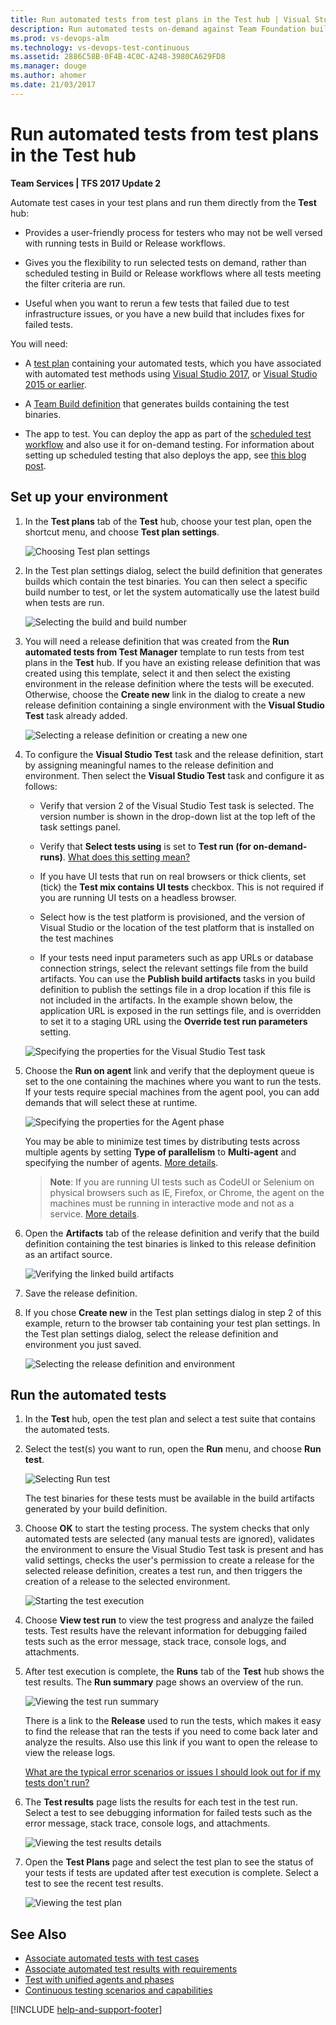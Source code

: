 ```yaml
---
title: Run automated tests from test plans in the Test hub | Visual Studio Team Services and Team Foundation Server
description: Run automated tests on-demand against Team Foundation builds from test plans in the Test hub
ms.prod: vs-devops-alm
ms.technology: vs-devops-test-continuous
ms.assetid: 2886C58B-0F4B-4C0C-A248-3980CA629FD8 
ms.manager: douge
ms.author: ahomer
ms.date: 21/03/2017
---
```


# Run automated tests from test plans in the Test hub

**Team Services | TFS 2017 Update 2**

Automate test cases in your test plans and run them directly from the **Test** hub:

* Provides a user-friendly process for testers who may not be well
  versed with running tests in Build or Release workflows.

* Gives you the flexibility to run selected tests on demand,
  rather than scheduled testing in Build or Release workflows
  where all tests meeting the filter criteria are run.

* Useful when you want to rerun a few tests that failed due
  to test infrastructure issues, or you have a new build that
  includes fixes for failed tests.

<a name="prerequisites"></a>
You will need:

* A [test plan](../../manual-test/getting-started/create-a-test-plan.md)
  containing your automated tests, which you have associated with automated test methods using 
  [Visual Studio 2017](associate-automated-test-with-test-case.md), 
  or [Visual Studio 2015 or earlier](https://msdn.microsoft.com/en-us/library/dd380741%28v=vs.120%29.aspx).

* A [Team Build definition](../../build-release/get-started/dot-net.md)
  that generates builds containing the test binaries.

* The app to test. You can deploy the app as part of the 
  [scheduled test workflow](example-continuous-testing.md) and also use it for on-demand testing.
  For information about setting up scheduled testing that also deploys the app, see
  [this blog post](https://blogs.msdn.microsoft.com/visualstudioalm/2017/03/26/vstest-task-dons-a-new-avatar-testing-with-unified-agents-and-phases/).

## Set up your environment

1. In the **Test plans** tab of the **Test** hub, choose your test plan,
   open the shortcut menu, and choose **Test plan settings**.

   ![Choosing Test plan settings](_img/run-automated-tests-from-test-hub/run-auto-tests-from-hub-101.png)

1. In the Test plan settings dialog, select the build definition that generates builds which
   contain the test binaries. You can then select a specific build number to test, or let the
   system automatically use the latest build when tests are run.

   ![Selecting the build and build number](_img/run-automated-tests-from-test-hub/run-auto-tests-from-hub-102.png)

1. You will need a release definition that was created from the 
   **Run automated tests from Test Manager** template to run tests from test plans
   in the **Test** hub. If you have an existing release definition that was created
   using this template, select it and then select the existing environment in the
   release definition where the tests will be executed.
   Otherwise, choose the **Create new** link in the
   dialog to create a new release definition containing a single environment
   with the **Visual Studio Test** task already added.

   ![Selecting a release definition or creating a new one](_img/run-automated-tests-from-test-hub/run-auto-tests-from-hub-102a.png)

1. To configure the **Visual Studio Test** task and the release definition,
   start by assigning meaningful names to the release definition and environment.
   Then select the **Visual Studio Test** task and configure it as follows:
 
   * Verify that version 2 of the Visual Studio Test task is selected.
     The version number is shown in the drop-down list at the top left
     of the task settings panel. 
 
   * Verify that **Select tests using** is set to **Test run (for on-demand-runs)**.
     [What does this setting mean?](reference-qa.md#faq-ondemandruns) 

   * If you have UI tests that run on real browsers or thick clients,
     set (tick) the **Test mix contains UI tests** checkbox. This is not
     required if you are running UI tests on a headless browser. 

   * Select how is the test platform is provisioned, and the version of
     Visual Studio or the location of the test platform that is installed
     on the test machines 

   * If your tests need input parameters such as app URLs or database
     connection strings, select the relevant settings file from the
     build artifacts. You can use the **Publish build artifacts** tasks
     in you build definition to publish the settings file in a drop
     location if this file is not included in the artifacts.
     In the example shown below, the application URL is exposed in the
     run settings file, and is overridden to set it to a staging URL
     using the **Override test run parameters** setting.

   ![Specifying the properties for the Visual Studio Test task](_img/run-automated-tests-from-test-hub/run-auto-tests-from-hub-06.png)

1. Choose the **Run on agent** link and verify that the deployment queue
   is set to the one containing the machines where you want to run the
   tests. If your tests require special machines from the agent pool,
   you can add demands that will select these at runtime.

   ![Specifying the properties for the Agent phase](_img/run-automated-tests-from-test-hub/run-auto-tests-from-hub-04.png)

   You may be able to minimize test times by distributing tests across multiple
   agents by setting **Type of parallelism** to **Multi-agent** and specifying the number of agents.
   [More details](test-with-unified-agent-and-phases.md).

   > **Note**: If you are running UI tests such as CodeUI or Selenium
   on physical browsers such as IE, Firefox, or Chrome, the agent
   on the machines must be running in interactive mode and not
   as a service. [More details](reference-qa.md#faq-agentmode). 

1. Open the **Artifacts** tab of the release definition and verify
   that the build definition containing the test binaries is linked
   to this release definition as an artifact source.  

   ![Verifying the linked build artifacts](_img/run-automated-tests-from-test-hub/run-auto-tests-from-hub-106.png)
 
1. Save the release definition.

1. If you chose **Create new** in the Test plan settings dialog in step 2
   of this example, return to the browser tab containing your test plan
   settings. In the Test plan settings dialog, select the release definition
   and environment you just saved.

   ![Selecting the release definition and environment](_img/run-automated-tests-from-test-hub/run-auto-tests-from-hub-107.png)

## Run the automated tests

1. In the **Test** hub, open the test plan and select a test suite that contains the
   automated tests.

1. Select the test(s) you want to run, open the **Run** menu,
   and choose **Run test**. 

   ![Selecting Run test](_img/run-automated-tests-from-test-hub/run-auto-tests-from-hub-108.png)

   The test binaries for these tests must be available
   in the build artifacts generated by your build definition.

1. Choose **OK** to start the testing process. The system checks that only
   automated tests are selected (any manual tests are ignored),
   validates the environment to ensure the Visual Studio Test
   task is present and has valid settings, checks the user's
   permission to create a release for the selected release
   definition, creates a test run, and then triggers the creation
   of a release to the selected environment.

   ![Starting the test execution](_img/run-automated-tests-from-test-hub/run-auto-tests-from-hub-109.png)

1. Choose **View test run** to view the test progress and analyze
   the failed tests. Test results have the relevant information
   for debugging failed tests such as the error message, stack trace,
   console logs, and attachments. 
 
1. After test execution is complete, the **Runs** tab of the
   **Test** hub shows the test results. The **Run summary** page
   shows an overview of the run.

   ![Viewing the test run summary](_img/run-automated-tests-from-test-hub/run-auto-tests-from-hub-110.png)
 
   There is a link to the **Release** used to run the tests, which
   makes it easy to find the release that ran the tests if you need
   to come back later and analyze the results. Also use this link if you
   want to open the release to view the release logs.

   [What are the typical error scenarios or issues I should look out for if my tests don't run?](reference-qa.md#faq-errors)

1. The **Test results** page lists the results for each test in the
   test run. Select a test to see debugging information for failed
   tests such as the error message, stack trace, console logs, and attachments. 

   ![Viewing the test results details](_img/run-automated-tests-from-test-hub/run-auto-tests-from-hub-111.png)

1. Open the **Test Plans** page and select the test plan to see the status
   of your tests if tests are updated after test execution is complete.
   Select a test to see the recent test results.

   ![Viewing the test plan](_img/run-automated-tests-from-test-hub/run-auto-tests-from-hub-112.png)
 
## See Also

* [Associate automated tests with test cases](associate-automated-test-with-test-case.md)
* [Associate automated test results with requirements](associate-automated-results-with-requirements.md)
* [Test with unified agents and phases](test-with-unified-agent-and-phases.md)
* [Continuous testing scenarios and capabilities](index.md)

[!INCLUDE [help-and-support-footer](_shared/help-and-support-footer.md)] 
